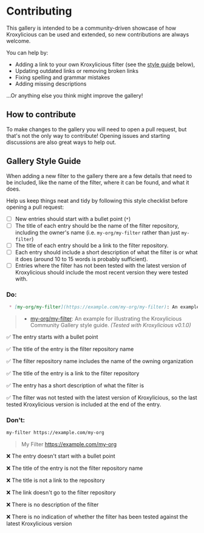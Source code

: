 # Contributing

This gallery is intended to be a community-driven showcase of how Kroxylicious can be used and extended, so new contributions are always welcome.

You can help by:

 * Adding a link to your own Kroxylicious filter (see the [style guide](#style-guide) below),
 * Updating outdated links or removing broken links
 * Fixing spelling and grammar mistakes
 * Adding missing descriptions

...Or anything else you think might improve the gallery!

## How to contribute

To make changes to the gallery you will need to open a pull request, but that's not the only way to contribute! Opening issues and starting discussions are also great ways to help out.

## Gallery Style Guide

When adding a new filter to the gallery there are a few details that need to be included, like the name of the filter, where it can be found, and what it does.

Help us keep things neat and tidy by following this style checklist before opening a pull request:

- [ ] New entries should start with a bullet point (`*`)
- [ ] The title of each entry should be the name of the filter repository, including the owner's name (i.e. `my-org/my-filter` rather than just `my-filter`)
- [ ] The title of each entry should be a link to the filter repository.
- [ ] Each entry should include a short description of what the filter is or what it does (around 10 to 15 words is probably sufficient).
- [ ] Entries where the filter has not been tested with the latest version of Kroxylicious should include the most recent version they were tested with.

### Do:

```markdown
 * [my-org/my-filter](https://example.com/my-org/my-filter): An example for illustrating the Kroxylicious Community Gallery style guide. *(Last tested on Kroxylicious v0.1.0)*
```

> * [my-org/my-filter](https://example.com/my-org/my-filter): An example for illustrating the Kroxylicious Community Gallery style guide. *(Tested with Kroxylicious v0.1.0)*

:white_check_mark: The entry starts with a bullet point

:white_check_mark: The title of the entry is the filter repository name

:white_check_mark: The filter repository name includes the name of the owning organization

:white_check_mark: The title of the entry is a link to the filter repository

:white_check_mark: The entry has a short description of what the filter is

:white_check_mark: The filter was not tested with the latest version of Kroxylicious, so the last tested Kroxylicious version is included at the end of the entry.

### Don't:

```markdown
my-filter https://example.com/my-org
```

> My Filter https://example.com/my-org

:x: The entry doesn't start with a bullet point

:x: The title of the entry is not the filter repository name

:x: The title is not a link to the repository

:x: The link doesn't go to the filter repository

:x: There is no description of the filter

:x: There is no indication of whether the filter has been tested against the latest Kroxylicious version